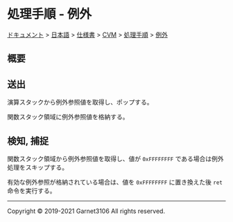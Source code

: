# 処理手順 - 例外

[ドキュメント](../../../../../index.md) > [日本語](../../../../index.md) > [仕様書](../../../index.md) > [CVM](../../index.md) > [処理手順](../index.md) > [例外](./index.md)

## 概要

## 送出

演算スタックから例外参照値を取得し、ポップする。

関数スタック領域に例外参照値を格納する。

## 検知, 捕捉

関数スタック領域から例外参照値を取得し、値が `0xFFFFFFFF` である場合は例外処理をスキップする。

有効な例外参照が格納されている場合は、値を `0xFFFFFFFF` に置き換えた後 `ret` 命令を実行する。

---

Copyright © 2019-2021 Garnet3106 All rights reserved.
